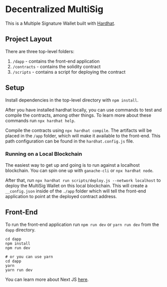 # Decentralized MultiSig

This is a Multiple Signature Wallet built with [Hardhat](https://hardhat.org/).

## Project Layout

There are three top-level folders:

1. `/dapp` - contains the front-end application
2. `/contracts` - contains the solidity contract
3. `/scripts` - contains a script for deploying the contract

## Setup

Install dependencies in the top-level directory with `npm install`.

After you have installed hardhat locally, you can use commands to test and compile the contracts, among other things. To learn more about these commands run `npx hardhat help`.

Compile the contracts using `npx hardhat compile`. The artifacts will be placed in the `/app` folder, which will make it available to the front-end. This path configuration can be found in the `hardhat.config.js` file.

### Running on a Local Blockchain

The easiest way to get up and going is to run against a localhost blockchain. You can spin one up with `ganache-cli` or `npx hardhat node`.

After that, run `npx hardhat run scripts/deploy.js --network localhost` to deploy the MultiSig Wallet on this local blockchain. This will create a `__config.json` inside of the `./app` folder which will tell the front-end application to point at the deployed contract address.

## Front-End

To run the front-end application run `npm run dev` or `yarn run dev` from the `dapp` directory.

```
cd dapp
npm install
npm run dev

# or you can use yarn
cd dapp
yarn
yarn run dev
```

You can learn more about Next JS [here](https://nextjs.org/).
